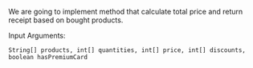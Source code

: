 We are going to implement method that calculate total price and return receipt based on bought products.

Input Arguments:

`String[] products, int[] quantities, int[] price, int[] discounts, boolean hasPremiumCard`